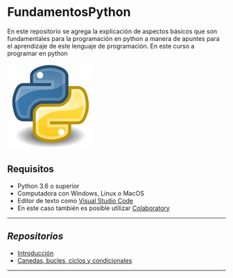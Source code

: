 # FundamentosPython
En este repositorio se agrega la explicación de aspectos básicos que son fundamentales para la programación en python a manera de apuntes para el aprendizaje de este lenguaje de programación.
En este curso a programar en python

![Logo python](https://github.com/Xavier-Grajales/Curso-basico-pyhonAzure/blob/main/Imagenes/LogoPython.jpg)

**Requisitos**
-------------------------------------------------------------------------
- Python 3.6 o superior 
- Computadora con Windows, Linux o MacOS
- Editor de texto como [Visual Studio Code](https://code.visualstudio.com/)
- En este caso también es posible utilizar [Colaboratory](https://colab.research.google.com/)
--------------------------------------------------------------------------

## *Repositorios*
- [Introducción](https://github.com/Xavier-Grajales/FundamentosPython/blob/main/Introducci%C3%B3n.ipynb)
- [Canedas, bucles, ciclos y condicionales](https://github.com/Xavier-Grajales/FundamentosPython/blob/main/CondicionalesCadenasBucles.ipynb)
----------------------------------------------------------------------------------

